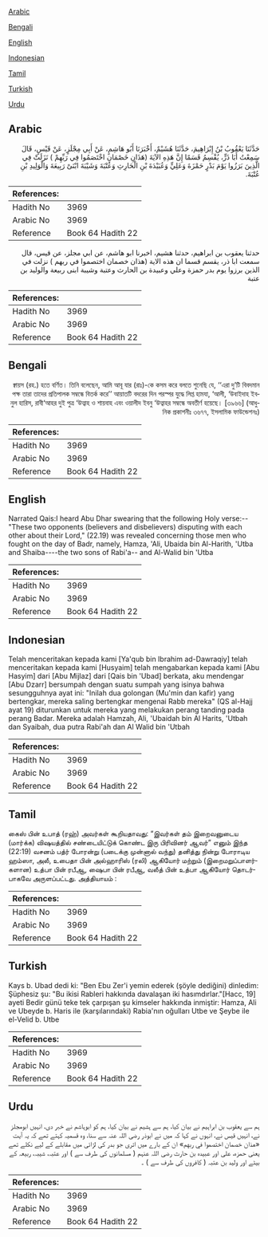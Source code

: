 [Arabic](#arabic)

[Bengali](#bengali)

[English](#english)

[Indonesian](#indonesian)

[Tamil](#tamil)

[Turkish](#turkish)

[Urdu](#urdu)

## Arabic


<div dir="rtl" lang="ar" style={{fontSize:'larger',backgroundColor:'#f8f9fa',padding:20}}>
حَدَّثَنَا يَعْقُوبُ بْنُ إِبْرَاهِيمَ، حَدَّثَنَا هُشَيْمٌ، أَخْبَرَنَا أَبُو هَاشِمٍ، عَنْ أَبِي مِجْلَزٍ، عَنْ قَيْسٍ، قَالَ سَمِعْتُ أَبَا ذَرٍّ، يُقْسِمُ قَسَمًا إِنَّ هَذِهِ الآيَةَ ‏(‏هَذَانِ خَصْمَانِ اخْتَصَمُوا فِي رَبِّهِمْ ‏)‏ نَزَلَتْ فِي الَّذِينَ بَرَزُوا يَوْمَ بَدْرٍ حَمْزَةَ وَعَلِيٍّ وَعُبَيْدَةَ بْنِ الْحَارِثِ وَعُتْبَةَ وَشَيْبَةَ ابْنَىْ رَبِيعَةَ وَالْوَلِيدِ بْنِ عُتْبَةَ‏.‏
</div>
<div style={{backgroundColor:'#f8f9fa',padding:20, marginBottom: 10}}><table> <thead> <tr> <th>References:</th> <th></th> </tr> </thead> <tbody><tr><td>Hadith No</td><td>3969</td></tr><tr><td>Arabic No</td><td>3969</td></tr><tr><td>Reference</td><td>Book 64 Hadith 22</td></tr></tbody></table></div>


<div dir="rtl" lang="ar" style={{fontSize:'larger',backgroundColor:'#f8f9fa',padding:20}}>
حدثنا يعقوب بن ابراهيم، حدثنا هشيم، اخبرنا ابو هاشم، عن ابي مجلز، عن قيس، قال سمعت ابا ذر، يقسم قسما ان هذه الاية (هذان خصمان اختصموا في ربهم ) نزلت في الذين برزوا يوم بدر حمزة وعلي وعبيدة بن الحارث وعتبة وشيبة ابنى ربيعة والوليد بن عتبة
</div>
<div style={{backgroundColor:'#f8f9fa',padding:20, marginBottom: 10}}><table> <thead> <tr> <th>References:</th> <th></th> </tr> </thead> <tbody><tr><td>Hadith No</td><td>3969</td></tr><tr><td>Arabic No</td><td>3969</td></tr><tr><td>Reference</td><td>Book 64 Hadith 22</td></tr></tbody></table></div>

## Bengali


<div dir="rtl" lang="bn" style={{fontSize:'larger',backgroundColor:'#f8f9fa',padding:20}}>
ক্বায়স (রহ.) হতে বর্ণিত। তিনি বলেছেন, আমি আবূ যার (রাঃ)-কে কসম করে বলতে শুনেছি যে, ‘‘এরা দু’টি বিবদমান পক্ষ তারা তাদের প্রতিপালক সম্বন্ধে বিতর্ক করে’’ আয়াতটি বদরের দিন পরস্পর যুদ্ধে লিপ্ত হামযা, ‘আলী, ‘উবাইদাহ ইবনুল হারিস, রাবী‘আহর দুই পুত্র ‘উত্বাহ ও শায়বাহ এবং ওয়ালীদ ইবনু ‘উত্বাহর সম্বন্ধে অবতীর্ণ হয়েছে। [৩৯৬৬] (আধুনিক প্রকাশনীঃ ৩৬৭৭, ইসলামিক ফাউন্ডেশনঃ)
</div>
<div style={{backgroundColor:'#f8f9fa',padding:20, marginBottom: 10}}><table> <thead> <tr> <th>References:</th> <th></th> </tr> </thead> <tbody><tr><td>Hadith No</td><td>3969</td></tr><tr><td>Arabic No</td><td>3969</td></tr><tr><td>Reference</td><td>Book 64 Hadith 22</td></tr></tbody></table></div>

## English


<div dir="ltr" lang="en" style={{fontSize:'larger',backgroundColor:'#f8f9fa',padding:20}}>
Narrated Qais:I heard Abu Dhar swearing that the following Holy verse:-- "These two opponents (believers and disbelievers) disputing with each other about their Lord," (22.19) was revealed concerning those men who fought on the day of Badr, namely, Hamza, 'Ali, Ubaida bin Al-Harith, 'Utba and Shaiba----the two sons of Rabi'a-- and Al-Walid bin 'Utba
</div>
<div style={{backgroundColor:'#f8f9fa',padding:20, marginBottom: 10}}><table> <thead> <tr> <th>References:</th> <th></th> </tr> </thead> <tbody><tr><td>Hadith No</td><td>3969</td></tr><tr><td>Arabic No</td><td>3969</td></tr><tr><td>Reference</td><td>Book 64 Hadith 22</td></tr></tbody></table></div>

## Indonesian


<div dir="ltr" lang="id" style={{fontSize:'larger',backgroundColor:'#f8f9fa',padding:20}}>
Telah menceritakan kepada kami [Ya'qub bin Ibrahim ad-Dawraqiy] telah menceritakan kepada kami [Husyaim] telah mengabarkan kepada kami [Abu Hasyim] dari [Abu Mijlaz] dari [Qais bin 'Ubad] berkata, aku mendengar [Abu Dzarr] bersumpah dengan suatu sumpah yang isinya bahwa sesungguhnya ayat ini: "Inilah dua golongan (Mu'min dan kafir) yang bertengkar, mereka saling bertengkar mengenai Rabb mereka" (QS al-Hajj ayat 19) diturunkan untuk mereka yang melakukan perang tanding pada perang Badar. Mereka adalah Hamzah, Ali, 'Ubaidah bin Al Harits, 'Utbah dan Syaibah, dua putra Rabi'ah dan Al Walid bin 'Utbah
</div>
<div style={{backgroundColor:'#f8f9fa',padding:20, marginBottom: 10}}><table> <thead> <tr> <th>References:</th> <th></th> </tr> </thead> <tbody><tr><td>Hadith No</td><td>3969</td></tr><tr><td>Arabic No</td><td>3969</td></tr><tr><td>Reference</td><td>Book 64 Hadith 22</td></tr></tbody></table></div>

## Tamil


<div dir="ltr" lang="ta" style={{fontSize:'larger',backgroundColor:'#f8f9fa',padding:20}}>
கைஸ் பின் உபாத் (ரஹ்) அவர்கள் கூறியதாவது: “இவர்கள் தம் இறைவனுடைய (மார்க்க) விஷயத்தில் சண்டையிட்டுக் கொண்ட இரு பிரிவினர் ஆவர்” எனும் இந்த (22:19) வசனம் பத்ர் போரன்று (படைக்கு முன்னால் வந்து) தனித்து நின்று போராடிய ஹம்ஸா, அலீ, உபைதா பின் அல்ஹாரிஸ் (ரலி) ஆகியோர் மற்றும் (இறைமறுப்பாளர்களான) உத்பா பின் ரபீஆ, ஷைபா பின் ரபீஆ, வலீத் பின் உத்பா ஆகியோர் தொடர்பாகவே அருளப்பட்டது. அத்தியாயம் :
</div>
<div style={{backgroundColor:'#f8f9fa',padding:20, marginBottom: 10}}><table> <thead> <tr> <th>References:</th> <th></th> </tr> </thead> <tbody><tr><td>Hadith No</td><td>3969</td></tr><tr><td>Arabic No</td><td>3969</td></tr><tr><td>Reference</td><td>Book 64 Hadith 22</td></tr></tbody></table></div>

## Turkish


<div dir="ltr" lang="tr" style={{fontSize:'larger',backgroundColor:'#f8f9fa',padding:20}}>
Kays b. Ubad dedi ki: "Ben Ebu Zer'i yemin ederek (şöyle dediğini) dinledim: Şüphesiz şu: "Bu ikisi Rableri hakkında davalaşan iki hasımdırlar."[Hacc, 19] ayeti Bedir günü teke tek çarpışan şu kimseler hakkında inmiştir: Hamza, Ali ve Ubeyde b. Haris ile (karşılarındaki) Rabia'nın oğulları Utbe ve Şeybe ile el-Velid b. Utbe
</div>
<div style={{backgroundColor:'#f8f9fa',padding:20, marginBottom: 10}}><table> <thead> <tr> <th>References:</th> <th></th> </tr> </thead> <tbody><tr><td>Hadith No</td><td>3969</td></tr><tr><td>Arabic No</td><td>3969</td></tr><tr><td>Reference</td><td>Book 64 Hadith 22</td></tr></tbody></table></div>

## Urdu


<div dir="rtl" lang="ur" style={{fontSize:'larger',backgroundColor:'#f8f9fa',padding:20}}>
ہم سے یعقوب بن ابراہیم نے بیان کیا، ہم سے ہشیم نے بیان کیا، ہم کو ابوہاشم نے خبر دی، انہیں ابومجلز نے، انہیں قیس نے، انہوں نے کہا کہ میں نے ابوذر رضی اللہ عنہ سے سنا، وہ قسمیہ کہتے تھے کہ یہ آیت «هذان خصمان اختصموا في ربهم» ان کے بارے میں اتری جو بدر کی لڑائی میں مقابلے کے لیے نکلے تھے یعنی حمزہ، علی اور عبیدہ بن حارث رضی اللہ عنہم ( مسلمانوں کی طرف سے ) اور عتبہ، شیبہ، ربیعہ کے بیٹے اور ولید بن عتبہ ( کافروں کی طرف سے ) ۔
</div>
<div style={{backgroundColor:'#f8f9fa',padding:20, marginBottom: 10}}><table> <thead> <tr> <th>References:</th> <th></th> </tr> </thead> <tbody><tr><td>Hadith No</td><td>3969</td></tr><tr><td>Arabic No</td><td>3969</td></tr><tr><td>Reference</td><td>Book 64 Hadith 22</td></tr></tbody></table></div>